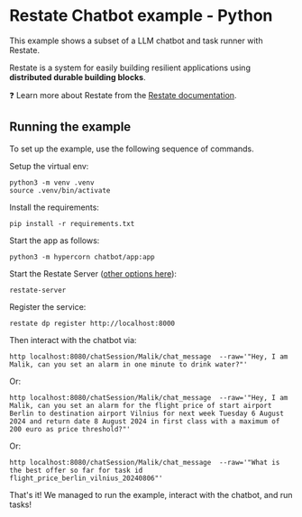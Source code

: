 # Restate Chatbot example - Python

This example shows a subset of a LLM chatbot and task runner with Restate.

Restate is a system for easily building resilient applications using **distributed durable building blocks**.

❓ Learn more about Restate from the [Restate documentation](https://docs.restate.dev).

## Running the example

To set up the example, use the following sequence of commands.

Setup the virtual env:

```shell
python3 -m venv .venv
source .venv/bin/activate
```

Install the requirements:

```shell
pip install -r requirements.txt
```

Start the app as follows:

```shell
python3 -m hypercorn chatbot/app:app
```

Start the Restate Server ([other options here](https://docs.restate.dev/develop/local_dev)):

```shell
restate-server
```

Register the service:

```shell
restate dp register http://localhost:8000
```

Then interact with the chatbot via:

```shell
http localhost:8080/chatSession/Malik/chat_message  --raw='"Hey, I am Malik, can you set an alarm in one minute to drink water?"'
```

Or:

```shell
http localhost:8080/chatSession/Malik/chat_message  --raw='"Hey, I am Malik, can you set an alarm for the flight price of start airport Berlin to destination airport Vilnius for next week Tuesday 6 August 2024 and return date 8 August 2024 in first class with a maximum of 200 euro as price threshold?"'
```

Or:

```shell
http localhost:8080/chatSession/Malik/chat_message  --raw='"What is the best offer so far for task id flight_price_berlin_vilnius_20240806"'
```

That's it! We managed to run the example, interact with the chatbot, and run tasks!